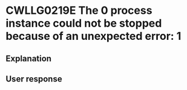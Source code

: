 # CWLLG0219E The 0 process instance could not be stopped because of an unexpected error: 1

## Explanation

## User response